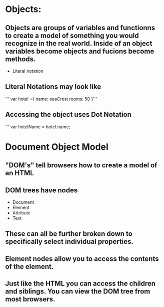 # Objects:

## Objects are groups of variables and functionns to create a model of something you would recognize in the real world.  Inside of an object variables become objects and fucions become methods. 

- Literal notation

## Literal Notations may look like
''' var hotel ={
  name: seaCrest
  rooms: 50
}'''

## Accessing the object uses Dot Notation 
''' var hotelName = hotel.name;

# Document Object Model
## "DOM's" tell browsers how to create a model of an HTML
## DOM trees have nodes
- Document
- Element
- Attribute
- Text
## These can all be further broken down to specifically select individual properties.
## Element nodes allow you to access the contents of the element.
## Just like the HTML you can access the children and siblings. You can view the DOM tree from most browsers.